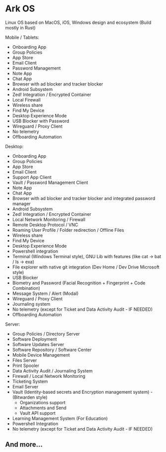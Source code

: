 # Ark OS
Linux OS based on MacOS, iOS, Windows design and ecosystem (Build mostly in Rust)

Mobile / Tablets:
- Onboarding App
- Group Policies
- App Store
- Email Client
- Password Management
- Note App
- Chat App
- Browser with ad blocker and tracker blocker
- Android Subsystem
- Zed! Integration / Encrypted Container
- Local Firewall
- Wireless share
- Find My Device
- Desktop Experience Mode
- USB Blocker with Password
- Wireguard / Proxy Client
- No telemetry
- Offboarding Automation

Desktop:
- Onboarding App
- Group Policies
- App Store
- Email Client
- Support App Client
- Vault / Password Management Client
- Note App
- Chat App
- Browser with ad blocker and tracker blocker and integrated password manager
- Android Subsystem
- Zed! Integration / Encrypted Container
- Local Network Monitoring / Firewall
- Remote Desktop Protocol / VNC
- Roaming User Profile / Folder redirection / Offline Files
- Wireless share
- Find My Device
- Desktop Experience Mode
- Powershell integration
- Terminal (Windows Terminal style), GNU Lib with features (like cat -> bat / ls -> exa)
- File explorer with native git integration (Dev Home / Dev Drive Microsoft style)
- USB Blocker
- Biometry and Password (Facial Recognition + Fingerprint + Code Combination)
- Message System / Alert (Modal)
- Wireguard / Proxy Client
- Journaling system
- No telemetry (except for Ticket and Data Activity Audit - IF NEEDED)
- Offboarding Automation

Server:
- Group Policies / Directory Server
- Software Deployment
- Software Updates Server
- Software Repository / Software Center
- Mobile Device Management 
- Files Server
- Print Spooler
- Data Activity Audit / Journaling System
- Firewall / Local Network Monitoring
- Ticketing System
- Email Server
- Vault (Identity-based secrets and Encryption management system) - (Bitwarden style)
    - Organizations support
    - Attachments and Send
    - Vault API support
- Learning Management System (For Education)
- Powershell Integration
- No telemetry (except for Ticket and Data Activity Audit - IF NEEDED)
## And more…
